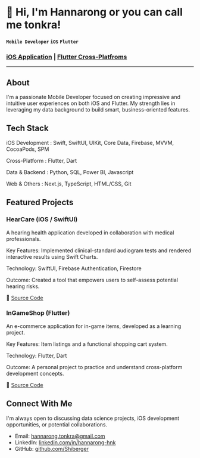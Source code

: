 # 👋 Hi, I'm Hannarong or you can call me tonkra!

**`Mobile Developer`** **`iOS`** **`Flutter`**

### **[iOS Application](https://github.com/Shiberger/hanna-iOS-Dev-Portfolio)** | **[Flutter Cross-Platfroms](https://github.com/Shiberger/hanna-DataAnalyst-Portfolio)**

---

## About
I'm a passionate Mobile Developer focused on creating impressive and intuitive user experiences on both iOS and Flutter. My strength lies in leveraging my data background to build smart, business-oriented features.

## Tech Stack

iOS Development : Swift, SwiftUI, UIKit, Core Data, Firebase, MVVM, CocoaPods, SPM

Cross-Platform : Flutter, Dart

Data & Backend : Python, SQL, Power BI, Javascript

Web & Others : Next.js, TypeScript, HTML/CSS, Git

## Featured Projects

### HearCare (iOS / SwiftUI)
A hearing health application developed in collaboration with medical professionals.

Key Features: Implemented clinical-standard audiogram tests and rendered interactive results using Swift Charts.

Technology: SwiftUI, Firebase Authentication, Firestore

Outcome: Created a tool that empowers users to self-assess potential hearing risks.

🔗 [Source Code](https://github.com/Shiberger/HearCareApp)

### InGameShop (Flutter)
An e-commerce application for in-game items, developed as a learning project.

Key Features: Item listings and a functional shopping cart system.

Technology: Flutter, Dart

Outcome: A personal project to practice and understand cross-platform development concepts.

🔗 [Source Code](https://github.com/Shiberger/InGameShop)

## Connect With Me

I'm always open to discussing data science projects, iOS development opportunities, or potential collaborations.

- Email: hannarong.tonkra@gmail.com
- LinkedIn: [linkedin.com/in/hannarong-hnk](https://linkedin.com/in/hannarong-hnk)
- GitHub: [github.com/Shiberger](https://github.com/Shiberger)

